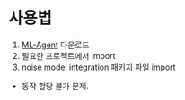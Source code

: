 # 사용법

1. [ML-Agent](https://github.com/Unity-Technologies/ml-agents/archive/release_19.zip) 다운로드
2. 필요한 프로젝트에서 import
3. noise model integration 패키지 파일 import
* 동작 할당 불가 문제.